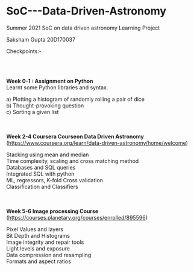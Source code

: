 # SoC---Data-Driven-Astronomy
Summer 2021 SoC on data driven astronomy
Learning Project

Saksham Gupta	 20D170037


Checkpoints:-

<br />
<br />

<b>Week 0-1 : Assignment on Python</b><br />
Learnt some Python libraries and syntax.<br />

a) Plotting a histogram of randomly rolling a pair of dice<br />
b) Thought-provoking question<br />
c) Sorting a given list<br />
<br />
<br />

<b>Week 2-4 Coursera Courseon Data Driven Astronomy</b><br />
(https://www.coursera.org/learn/data-driven-astronomy/home/welcome)
<br />

Stacking using mean and median<br />
Time complexity, scaling and cross matching method<br />
Databases and SQL queries<br />
Integrated SQL with python<br />
ML, regressors, K-fold Cross validation<br />
Classification and Classifiers<br />
<br />
<br />

<b>Week 5-6 Image processing Course</b><br />
(https://courses.planetary.org/courses/enrolled/895596)
<br />

Pixel Values and layers<br />
Bit Depth and Histograms<br />
Image integrity and repair tools<br />
Light levels and exposure<br />
Data compression and resampling<br />
Formats and aspect ratios<br />










